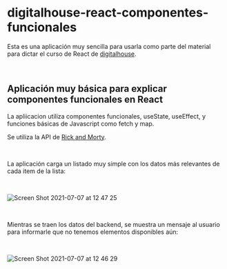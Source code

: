 # digitalhouse-react-componentes-funcionales
Esta es una aplicación muy sencilla para usarla como parte del material para dictar el curso de React de [digitalhouse](https://www.digitalhouse.com/ar).

<br/>

## Aplicación muy básica para explicar componentes funcionales en React

La apliicacion utiliza componentes funcionales, useState, useEffect, y funciones básicas de Javascript como fetch y map.

Se utiliza la API de [Rick and Morty](https://rickandmortyapi.com/api/).

<br/>

La aplicación carga un listado muy simple con los datos más relevantes de cada item de la lista:

<br/>

![Screen Shot 2021-07-07 at 12 47 25](https://user-images.githubusercontent.com/22382960/124790623-b1830280-df21-11eb-9d75-50f5b01ccea0.png)

<br/>

Mientras se traen los datos del backend, se muestra un mensaje al usuario para informarle que no tenemos elementos disponibles aún:

<br/>

![Screen Shot 2021-07-07 at 12 46 29](https://user-images.githubusercontent.com/22382960/124790724-c8c1f000-df21-11eb-9fed-755565722445.png)
